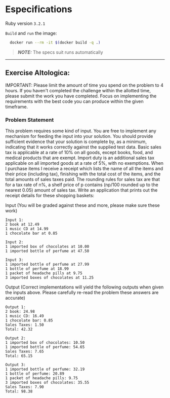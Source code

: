 # Especifications

Ruby version ``3.2.1``



``Build`` and ``run`` the image:

```bash
  docker run --rm -it $(docker build -q .)
```

>**_NOTE:_** The specs suit runs automatically


---


## Exercise Altologica:

IMPORTANT:
Please limit the amount of time you spend on the problem to 4 hours. If you haven't completed the challenge within the allotted time, please submit the work you have completed. Focus on implementing the requirements with the best code you can produce within the given timeframe.

### Problem Statement

This problem requires some kind of input. You are free to implement any mechanism for feeding the input into your solution. You should provide sufficient evidence that your solution is complete by, as a minimum, indicating that it works correctly against the supplied test data.
Basic sales tax is applicable at a rate of 10% on all goods, except books, food, and medical products that are exempt. Import duty is an additional sales tax applicable on all imported goods at a rate of 5%, with no exemptions.
When I purchase items I receive a receipt which lists the name of all the items and their price (including tax), finishing with the total cost of the items, and the total amounts of sales taxes paid. The rounding rules for sales tax are that for a tax rate of n%, a shelf price of p contains (np/100 rounded up to the nearest 0.05) amount of sales tax.
Write an application that prints out the receipt details for these shopping baskets:

Input (You will be graded against these and more, please make sure these work)

```text
Input 1:
2 book at 12.49
1 music CD at 14.99
1 chocolate bar at 0.85
```

```text
Input 2:
1 imported box of chocolates at 10.00
1 imported bottle of perfume at 47.50
```

```text
Input 3:
1 imported bottle of perfume at 27.99
1 bottle of perfume at 18.99
1 packet of headache pills at 9.75
3 imported boxes of chocolates at 11.25
```

Output (Correct implementations will yield the following outputs when given the inputs above. Please carefully re-read the problem these answers are accurate)

```text
Output 1:
2 book: 24.98
1 music CD: 16.49
1 chocolate bar: 0.85
Sales Taxes: 1.50
Total: 42.32
```

```text
Output 2:
1 imported box of chocolates: 10.50
1 imported bottle of perfume: 54.65
Sales Taxes: 7.65
Total: 65.15
```

```text
Output 3:
1 imported bottle of perfume: 32.19
1 bottle of perfume: 20.89
1 packet of headache pills: 9.75
3 imported boxes of chocolates: 35.55
Sales Taxes: 7.90
Total: 98.38
```
